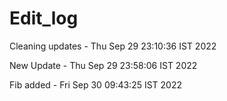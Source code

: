 # Edit_log 

Cleaning updates - Thu Sep 29 23:10:36 IST 2022

New Update - Thu Sep 29 23:58:06 IST 2022

Fib added - Fri Sep 30 09:43:25 IST 2022
